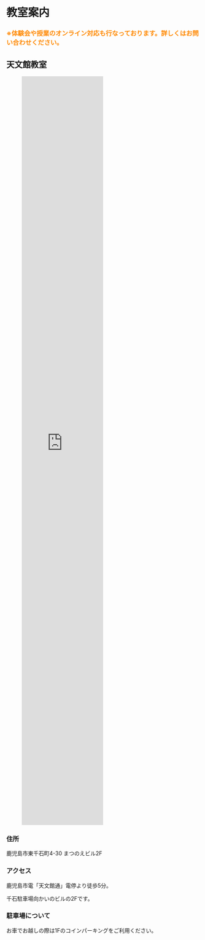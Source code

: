 # 教室案内
### <font color="#FF8800">※体験会や授業のオンライン対応も行なっております。詳しくはお問い合わせください。</font>
## 天文館教室
<div class="google-map"><figure><iframe src="https://www.google.com/maps/embed?pb=!1m18!1m12!1m3!1d3398.5419994641934!2d130.55029731515236!3d31.59160518134616!2m3!1f0!2f0!3f0!3m2!1i1024!2i768!4f13.1!3m3!1m2!1s0x353e67555b9163d7%3A0x8a9579b81fff1aeb!2z44CSODkyLTA4NDIg6bm_5YWQ5bO255yM6bm_5YWQ5bO25biC5p2x5Y2D55-z55S677yU4oiS77yT77yQ!5e0!3m2!1sja!2sjp!4v1554215532619!5m2!1sja!2sjp" width="50%" height="50%" frameborder="0" style="border:0" allowfullscreen=""></iframe></figure></div>

### 住所
鹿児島市東千石町4-30 まつのえビル2F

### アクセス
鹿児島市電「天文館通」電停より徒歩5分。

千石駐車場向かいのビルの2Fです。

### 駐車場について
お車でお越しの際は1Fのコインパーキングをご利用ください。
